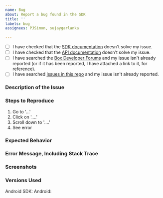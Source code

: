 ```yaml
---
name: Bug
about: Report a bug found in the SDK
title: ''
labels: bug
assignees: PJSimon, sujaygarlanka

---
```


- [ ] I have checked that the [SDK documentation][sdk-docs] doesn't solve my issue.
- [ ] I have checked that the [API documentation][api-docs] doesn't solve my issue.
- [ ] I have searched the [Box Developer Forums][dev-forums] and my issue isn't already reported (or if it has been reported, I have attached a link to it, for reference).
- [ ] I have searched [Issues in this repo][github-repo] and my issue isn't already reported.

### Description of the Issue
<!-- Replace this text with a description of what problem you're having. -->
<!-- Please include as much detail as possible to help us troubleshoot! -->
<!-- If it isn't obvious, please include how the behavior you expect differs from what actually happened. -->
<!-- This is really important so we know how to start troubleshooting your issue. -->

### Steps to Reproduce
<!-- Please include detailed steps to reproduce the issue you're seeing, if possible. -->
<!-- If you don't have a reproducible error, please make sure that you give us as much detail -->
<!-- as you can about what your application was doing when the error occurred. -->
<!-- Good steps to reproduce the problem help speed up debugging for us and gets your issue resolved sooner! -->
1. Go to '...'
2. Click on '....'
3. Scroll down to '....'
4. See error

### Expected Behavior
<!-- What did you expect to happen? -->

### Error Message, Including Stack Trace
<!-- Share the full error output you're seeing, if applicable. -->
<!-- Please include the full stack trace to help us identify where the error is happening. -->

### Screenshots
<!-- If applicable, add screenshots to help explain your problem. -->

### Versions Used
Android SDK: <!-- Replace with the version of the Android SDK you're using. -->
Android: <!-- Replace with the version of Android your application is running on. -->

[sdk-docs]: ./doc
[api-docs]: https://developer.box.com/docs
[dev-forums]: https://community.box.com/t5/Platform-and-Development-Forum/bd-p/DeveloperForum
[github-repo]: https://github.com/box/box-java-sdk/search?type=Issues

